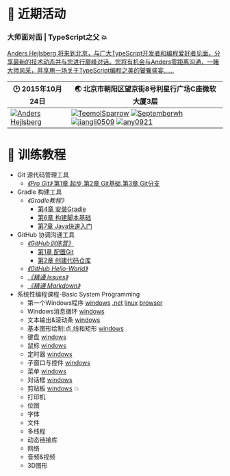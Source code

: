 # :bell: 近期活动
###  大师面对面 | TypeScript之父 :boom:
[Anders Hejlsberg 将来到北京，与广大TypeScript开发者和编程爱好者见面，分享最新的技术动态并与您进行巅峰对话。您将有机会与Anders零距离沟通，一睹大师风采，并享用一场关于TypeScript编程之美的饕餮盛宴……](https://github.com/HP-Enterprise/Training/issues/11)

:clock2: 2015年10月24日 | :earth_asia: 北京市朝阳区望京街8号利星行广场C座微软大厦3层
---|---
[![Anders Hejlsberg](https://avatars2.githubusercontent.com/u/4226954?v=3&s=128)](https://github.com/ahejlsberg) | [![TeemolSparrow](https://avatars3.githubusercontent.com/u/13936823?v=3&s=80)](https://github.com/TeemolSparrow) [![Septemberwh](https://avatars1.githubusercontent.com/u/9412495?v=3&s=80)](https://github.com/Septemberwh) [![jiangli0509](https://avatars3.githubusercontent.com/u/5874912?v=3&s=80)](https://github.com/jiangli0509) [![any0921](https://avatars2.githubusercontent.com/u/14539598?v=3&s=80)](https://github.com/any0921)

# :book: 训练教程


+ Git 源代码管理工具
    + [*《Pro Git》* 第1章 起步,第2章 Git基础,第3章 Git分支](http://git-scm.com/book/zh/v2)
+ Gradle 构建工具
    + *《Gradle教程》* 
        + [第4章 安装Gradle](Gradle/第四章-Gradle安装.md)
        + [第6章 构建脚本基础](Gradle/Gradle-Chapter6.md)
        + [第7章 Java快速入门](Gradle/第七章-Java快速入门.md)
+ GitHub 协调沟通工具
    + [*《GitHub训练营》*](https://help.github.com/categories/bootcamp)
        + [第1章 配置Git](GitHub/Set%20up%20Git.md)
        + [第2章 创建代码仓库](GitHub/Creat%20a%20Repo.md)
    + [*《GitHub Hello-World》*](GitHub/GitHub-HelloWorld.md)
    + [*《精通 Issues》*](GitHub/issues.md)
    + [*《精通 Markdown》*](GitHub/精通Markdown.md)
+ 系统性编程课程-Basic System Programming
    + 第一个Windows程序 [windows](BasicSysProg/win/01HelloWindows) [.net](BasicSysProg/dotNet/01HelloDotNet) [linux](BasicSysProg/linux/01HelloWorld) [browser](../gh-pages/BasicSysProg/browser/01HelloWorld)
    + Windows消息循环 [windows](BasicSysProg/win/02MessageLoop)
    + 文本输出&滚动条 [windows](BasicSysProg/win/03TextScroll)
    + 基本图形绘制:点,线和矩形 [windows](BasicSysProg/win/04BasicDrawing)
    + 键盘 [windows](BasicSysProg/win/05Keyboard)
    + 鼠标 [windows](BasicSysProg/win/06Mouse)
    + 定时器 [windows](BasicSysProg/win/07Timer)
    + 子窗口与控件 [windows](BasicSysProg/win/08Children)
    + 菜单 [windows](BasicSysProg/win/09Menu)
    + 对话框 [windows](BasicSysProg/win/10Dialog)
    + 剪贴板 [windows](BasicSysProg/win/11ClipBoard) :boom:
    + 打印机
    + 位图
    + 字体
    + 文件
    + 多线程
    + 动态链接库
    + 网络
    + 音频&视频
    + 3D图形
